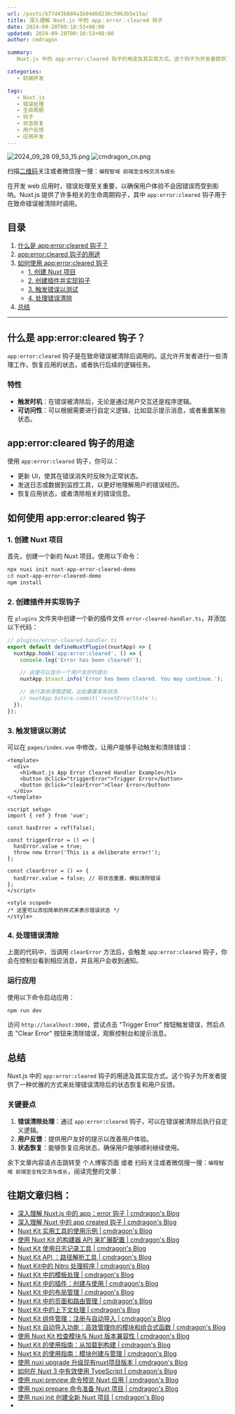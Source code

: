 ```yaml
---
url: /posts/b77d43b884a1b04d68230c5963b5e15a/
title: 深入理解 Nuxt.js 中的 app：error：cleared 钩子
date: 2024-09-28T00:18:53+08:00
updated: 2024-09-28T00:18:53+08:00
author: cmdragon

summary:
   Nuxt.js 中的 app:error:cleared 钩子的用途及其实现方式。这个钩子为开发者提供了一种优雅的方式来处理错误清除后的状态恢复和用户反馈。

categories:
   - 前端开发

tags:
   - Nuxt.js
   - 错误处理
   - 生命周期
   - 钩子
   - 状态恢复
   - 用户反馈
   - 应用开发
---
```


<img src="/images/2024_09_28 09_53_15.png" title="2024_09_28 09_53_15.png" alt="2024_09_28 09_53_15.png"/>

<img src="https://api2.cmdragon.cn/upload/cmder/20250304_012821924.jpg" title="cmdragon_cn.png" alt="cmdragon_cn.png"/>


扫描[二维码](https://api2.cmdragon.cn/upload/cmder/20250304_012821924.jpg)关注或者微信搜一搜：`编程智域 前端至全栈交流与成长`



在开发 web 应用时，错误处理至关重要，以确保用户体验不会因错误而受到影响。Nuxt.js 提供了许多相关的生命周期钩子，其中 `app:error:cleared` 钩子用于在致命错误被清除时调用。

## 目录

1. [什么是 app:error:cleared 钩子？](#什么是-apperrorcleared-钩子)
2. [app:error:cleared 钩子的用途](#apperrorcleared-钩子的用途)
3. [如何使用 app:error:cleared 钩子](#如何使用-apperrorcleared-钩子)
   - [1. 创建 Nuxt 项目](#1-创建-nuxt-项目)
   - [2. 创建插件并实现钩子](#2-创建插件并实现钩子)
   - [3. 触发错误以测试](#3-触发错误以测试)
   - [4. 处理错误清除](#4-处理错误清除)
4. [总结](#总结)

---

## 什么是 app:error:cleared 钩子？

`app:error:cleared` 钩子是在致命错误被清除后调用的。这允许开发者进行一些清理工作，恢复应用的状态，或者执行后续的逻辑任务。

### 特性

- **触发时机**：在错误被清除后，无论是通过用户交互还是程序逻辑。
- **可访问性**：可以根据需要进行自定义逻辑，比如显示提示消息，或者重置某些状态。

## app:error:cleared 钩子的用途

使用 `app:error:cleared` 钩子，你可以：

- 更新 UI，使其在错误消失时反映为正常状态。
- 发送日志或数据到监控工具，以更好地理解用户的错误经历。
- 恢复应用状态，或者清除相关的错误信息。

## 如何使用 app:error:cleared 钩子

### 1. 创建 Nuxt 项目

首先，创建一个新的 Nuxt 项目。使用以下命令：

```bash
npx nuxi init nuxt-app-error-cleared-demo
cd nuxt-app-error-cleared-demo
npm install
```

### 2. 创建插件并实现钩子

在 `plugins` 文件夹中创建一个新的插件文件 `error-cleared-handler.ts`，并添加以下代码：

```javascript
// plugins/error-cleared-handler.ts
export default defineNuxtPlugin((nuxtApp) => {
  nuxtApp.hook('app:error:cleared', () => {
    console.log('Error has been cleared!');

    // 这里可以显示一个用户友好的提示
    nuxtApp.$toast.info('Error has been cleared. You may continue.');    

    // 执行其他清理逻辑，比如重置某些状态
    // nuxtApp.$store.commit('resetErrorState');
  });
});
```

### 3. 触发错误以测试

可以在 `pages/index.vue` 中修改，让用户能够手动触发和清除错误：

```vue
<template>
  <div>
    <h1>Nuxt.js App Error Cleared Handler Example</h1>
    <button @click="triggerError">Trigger Error</button>
    <button @click="clearError">Clear Error</button>
  </div>
</template>

<script setup>
import { ref } from 'vue';

const hasError = ref(false);

const triggerError = () => {
  hasError.value = true;
  throw new Error('This is a deliberate error!');
};

const clearError = () => {
  hasError.value = false; // 将状态重置，模拟清除错误
};
</script>

<style scoped>
/* 这里可以添加简单的样式来表示错误状态 */
</style>
```

### 4. 处理错误清除

上面的代码中，当调用 `clearError` 方法后，会触发 `app:error:cleared` 钩子，你会在控制台看到相应消息，并且用户会收到通知。

### 运行应用

使用以下命令启动应用：

```bash
npm run dev
```

访问 `http://localhost:3000`，尝试点击 "Trigger Error" 按钮触发错误，然后点击 "Clear Error" 按钮来清除错误，观察控制台和提示消息。

## 总结

Nuxt.js 中的 `app:error:cleared` 钩子的用途及其实现方式。这个钩子为开发者提供了一种优雅的方式来处理错误清除后的状态恢复和用户反馈。

### 关键要点

1. **错误清除处理**：通过 `app:error:cleared` 钩子，可以在错误被清除后执行自定义逻辑。
2. **用户反馈**：提供用户友好的提示以改善用户体验。
3. **状态恢复**：能够恢复应用状态，确保用户能够顺利继续使用。


余下文章内容请点击跳转至 个人博客页面 或者 扫码关注或者微信搜一搜：`编程智域 前端至全栈交流与成长`，阅读完整的文章：

## 往期文章归档：

- [深入理解 Nuxt.js 中的 app：error 钩子 | cmdragon's Blog](https://blog.cmdragon.cn/posts/cb374534e888fe4a800e013eda896737/)
- [深入理解 Nuxt 中的 app created 钩子 | cmdragon's Blog](https://blog.cmdragon.cn/posts/1e03ef2ae917ee8f6e9c9e63cdb6174d/)
- [Nuxt Kit 实用工具的使用示例 | cmdragon's Blog](https://blog.cmdragon.cn/posts/da99cebfd9827341b9b542b233ed4a09/)
- [使用 Nuxt Kit 的构建器 API 来扩展配置 | cmdragon's Blog](https://blog.cmdragon.cn/posts/bdeb7bbd58b884c871d4a545bab57769/)
- [Nuxt Kit 使用日志记录工具 | cmdragon's Blog](https://blog.cmdragon.cn/posts/fab35b7214614128957a0da96b8705ed/)
- [Nuxt Kit API ：路径解析工具 | cmdragon's Blog](https://blog.cmdragon.cn/posts/68b1b6f9d726f331612d5dcf9dc96914/)
- [Nuxt Kit中的 Nitro 处理程序 | cmdragon's Blog](https://blog.cmdragon.cn/posts/d192f328c97955dd3e3ed3f1cb0c54fa/)
- [Nuxt Kit 中的模板处理 | cmdragon's Blog](https://blog.cmdragon.cn/posts/65413519c80ce2a292bf056178a0d195/)
- [Nuxt Kit 中的插件：创建与使用 | cmdragon's Blog](https://blog.cmdragon.cn/posts/cb753641cae33519dd339d523c5afa32/)
- [Nuxt Kit 中的布局管理 | cmdragon's Blog](https://blog.cmdragon.cn/posts/b4ffad87d300777dc9674a9251b6dc1e/)
- [Nuxt Kit 中的页面和路由管理 | cmdragon's Blog](https://blog.cmdragon.cn/posts/ca15f62138ac0f090f2b9c215756b50a/)
- [Nuxt Kit 中的上下文处理 | cmdragon's Blog](https://blog.cmdragon.cn/posts/a1f6b30121d27466cf8fd474dd962eda/)
- [Nuxt Kit 组件管理：注册与自动导入 | cmdragon's Blog](https://blog.cmdragon.cn/posts/c5f0133bf1d896616b703a00c560fb9b/)
- [Nuxt Kit 自动导入功能：高效管理你的模块和组合式函数 | cmdragon's Blog](https://blog.cmdragon.cn/posts/5640663d513476298fbd449f82a67e09/)
- [使用 Nuxt Kit 检查模块与 Nuxt 版本兼容性 | cmdragon's Blog](https://blog.cmdragon.cn/posts/b80a57c1b7ed8f18b9d72567e3bc9d71/)
- [Nuxt Kit 的使用指南：从加载到构建 | cmdragon's Blog](https://blog.cmdragon.cn/posts/a19304accfa8f913a68caae99dfa8a68/)
- [Nuxt Kit 的使用指南：模块创建与管理 | cmdragon's Blog](https://blog.cmdragon.cn/posts/4ab50831d8bbee635f407ecba9971360/)
- [使用 nuxi upgrade 升级现有nuxt项目版本 | cmdragon's Blog](https://blog.cmdragon.cn/posts/0e0c114dbed4df069069c50bc4b57510/)
- [如何在 Nuxt 3 中有效使用 TypeScript | cmdragon's Blog](https://blog.cmdragon.cn/posts/3121b9f162f334cf3f36524ef4a0a21c/)
- [使用 nuxi preview 命令预览 Nuxt 应用 | cmdragon's Blog](https://blog.cmdragon.cn/posts/5b05eb48f0dc0e960be86be0f59de2fa/)
- [使用 nuxi prepare 命令准备 Nuxt 项目 | cmdragon's Blog](https://blog.cmdragon.cn/posts/f00fdc02feaaf3525efceaf3e2dc5814/)
- [使用 nuxi init 创建全新 Nuxt 项目 | cmdragon's Blog](https://blog.cmdragon.cn/posts/e215ae9d731aea9f7b5d6aef7aa1a4db/)
-


